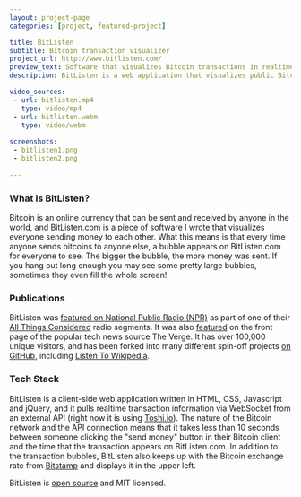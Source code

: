 ```yaml
---
layout: project-page
categories: [project, featured-project]

title: BitListen
subtitle: Bitcoin transaction visualizer
project_url: http://www.bitlisten.com/
preview_text: Software that visualizes Bitcoin transactions in realtime
description: BitListen is a web application that visualizes public Bitcoin transactions in realtime. It is written in HTML, CSS, and Javascript, and it has been featured on NPR and The Verge.

video_sources:
 - url: bitlisten.mp4
   type: video/mp4
 - url: bitlisten.webm
   type: video/webm
   
screenshots:
 - bitlisten1.png
 - bitlisten2.png
   
---
```


### What is BitListen?

Bitcoin is an online currency that can be sent and received by anyone in the world, and BitListen.com is a piece of software I wrote that visualizes everyone sending money to each other. What this means is that every time anyone sends bitcoins to anyone else, a bubble appears on BitListen.com for everyone to see. The bigger the bubble, the more money was sent. If you hang out long enough you may see some pretty large bubbles, sometimes they even fill the whole screen!

### Publications

BitListen was [featured on National Public Radio (NPR)](http://www.npr.org/2013/08/13/211735430/lawmakers-banking-regulators-take-on-bitcoin) as part of one of their [All Things Considered](http://www.npr.org/programs/all-things-considered/) radio segments. It was also [featured](http://www.theverge.com/2013/3/31/4168542/listen-to-bitcoin-in-real-time) on the front page of the popular tech news source The Verge. It has over 100,000 unique visitors, and has been forked into many different spin-off projects [on GitHub](https://github.com/MaxLaumeister/bitlisten), including [Listen To Wikipedia](http://blog.hatnote.com/post/56856315107/listen-to-wikipedia).

### Tech Stack

BitListen is a client-side web application written in HTML, CSS, Javascript and jQuery, and it pulls realtime transaction information via WebSocket from an external API (right now it is using [Toshi.io](https://toshi.io/)). The nature of the Bitcoin network and the API connection means that it takes less than 10 seconds between someone clicking the "send money" button in their Bitcoin client and the time that the transaction appears on BitListen.com. In addition to the transaction bubbles, BitListen also keeps up with the Bitcoin exchange rate from [Bitstamp](https://www.bitstamp.net/) and displays it in the upper left.

BitListen is [open source](https://github.com/MaxLaumeister/bitlisten) and MIT licensed.

